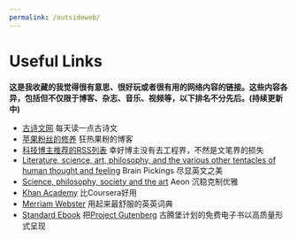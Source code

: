 ```yaml
---
permalink: /outsideweb/
---
```

# Useful Links  


**这是我收藏的我觉得很有意思、很好玩或者很有用的网络内容的链接。这些内容各异，包括但不仅限于博客、杂志、音乐、视频等，以下排名不分先后。(持续更新中)**  


 * [古诗文网](https://www.gushiwen.cn) 每天读一点古诗文
 * [苹果粉丝的修养](https://daringfireball.net) 狂热果粉的博客
 * [科技博主推荐的RSS列表](https://blog.yitianshijie.net/2019/12/10/rss-feeds-recommendation/) 幸好博主没有去工程界，不然是文笔界的损失
 * [Literature, science, art, philosophy, and the various other tentacles of human thought and feeling](https://www.brainpickings.org) Brain Pickings 尽显英文之美
 * [Science, philosophy, society and the art](https://aeon.co) Aeon 沉稳克制优雅
 * [Khan Academy](https://www.khanacademy.org) 比Coursera好用
 * [Merriam Webster](https://www.merriam-webster.com) 用起来最舒服的英英词典
 * [Standard Ebook](https://standardebooks.org) 把[Project Gutenberg](https://www.gutenberg.org) 古腾堡计划的免费电子书以高质量形式呈现
